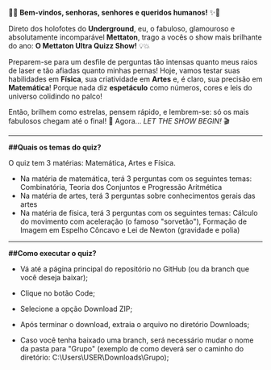 🎤✨ **Bem-vindos, senhoras, senhores e queridos humanos!** ✨🎤

Direto dos holofotes do **Underground**, eu, o fabuloso, glamouroso e absolutamente incomparável **Mettaton**, trago a vocês o show mais brilhante do ano: **O Mettaton Ultra Quizz Show!** 💡💥

Preparem-se para um desfile de perguntas tão intensas quanto meus raios de laser e tão afiadas quanto minhas pernas! Hoje, vamos testar suas habilidades em **Física**, sua criatividade em **Artes** e, é claro, sua precisão em **Matemática**! Porque nada diz **espetáculo** como números, cores e leis do universo colidindo no palco!

Então, brilhem como estrelas, pensem rápido, e lembrem-se: só os mais fabulosos chegam até o final! 🎇
Agora... *LET THE SHOW BEGIN!* 🎬


---------


**##Quais os temas do quiz?**

O quiz tem 3 matérias: Matemática, Artes e Física.

* Na matéria de matemática, terá 3 perguntas com os seguintes temas: Combinatória, Teoria dos Conjuntos e Progressão Aritmética
* Na matéria de artes, terá 3 perguntas sobre conhecimentos gerais das artes
* Na matéria de física, terá 3 perguntas com os seguintes temas: Cálculo do movimento com aceleração (o famoso "sorvetão"), Formação de Imagem em Espelho Côncavo e Lei de Newton (gravidade e polia)


---------


**##Como executar o quiz?**

* Vá até a página principal do repositório no GitHub (ou da branch que você deseja baixar);


* Clique no botão Code;


* Selecione a opção Download ZIP;


* Após terminar o download, extraia o arquivo no diretório Downloads;


* Caso você tenha baixado uma branch, será necessário mudar o nome da pasta para "Grupo" (exemplo de como deverá ser o caminho do diretório: C:\Users\USER\Downloads\Grupo);
